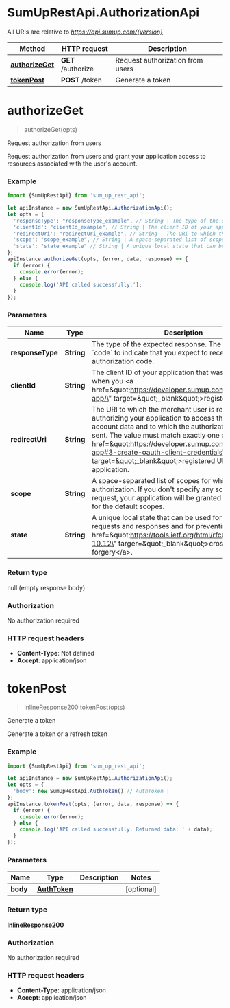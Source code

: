 # SumUpRestApi.AuthorizationApi

All URIs are relative to *https://api.sumup.com/{version}*

Method | HTTP request | Description
------------- | ------------- | -------------
[**authorizeGet**](AuthorizationApi.md#authorizeGet) | **GET** /authorize | Request authorization from users
[**tokenPost**](AuthorizationApi.md#tokenPost) | **POST** /token | Generate a token

<a name="authorizeGet"></a>
# **authorizeGet**
> authorizeGet(opts)

Request authorization from users

Request authorization from users and grant your application access to resources associated with the user&#x27;s account. 

### Example
```javascript
import {SumUpRestApi} from 'sum_up_rest_api';

let apiInstance = new SumUpRestApi.AuthorizationApi();
let opts = { 
  'responseType': "responseType_example", // String | The type of the expected response. The value must be `code` to indicate that you expect to receive an authorization code.
  'clientId': "clientId_example", // String | The client ID of your application that was generated when you <a href=\"https://developer.sumup.com/docs/register-app/\" target=\"_blank\">registered it</a>.
  'redirectUri': "redirectUri_example", // String | The URI to which the merchant user is redirected after authorizing your application to access their user's account data and to which the authorization code is sent. The value must match exactly one of the <a href=\"https://developer.sumup.com/docs/register-app#3-create-oauth-client-credentials\" target=\"_blank\">registered URIs</a> for your application.
  'scope': "scope_example", // String | A space-separated list of scopes for which you request authorization. If you don't specify any scopes in the request, your application will be granted authorization for the default scopes.
  'state': "state_example" // String | A unique local state that can be used for correlating requests and responses and for preventing <a href=\"https://tools.ietf.org/html/rfc6749#section-10.12\" targer=\"_blank\">cross-site request forgery</a>.
};
apiInstance.authorizeGet(opts, (error, data, response) => {
  if (error) {
    console.error(error);
  } else {
    console.log('API called successfully.');
  }
});
```

### Parameters

Name | Type | Description  | Notes
------------- | ------------- | ------------- | -------------
 **responseType** | **String**| The type of the expected response. The value must be &#x60;code&#x60; to indicate that you expect to receive an authorization code. | [optional] 
 **clientId** | **String**| The client ID of your application that was generated when you &lt;a href&#x3D;\&quot;https://developer.sumup.com/docs/register-app/\&quot; target&#x3D;\&quot;_blank\&quot;&gt;registered it&lt;/a&gt;. | [optional] 
 **redirectUri** | **String**| The URI to which the merchant user is redirected after authorizing your application to access their user&#x27;s account data and to which the authorization code is sent. The value must match exactly one of the &lt;a href&#x3D;\&quot;https://developer.sumup.com/docs/register-app#3-create-oauth-client-credentials\&quot; target&#x3D;\&quot;_blank\&quot;&gt;registered URIs&lt;/a&gt; for your application. | [optional] 
 **scope** | **String**| A space-separated list of scopes for which you request authorization. If you don&#x27;t specify any scopes in the request, your application will be granted authorization for the default scopes. | [optional] 
 **state** | **String**| A unique local state that can be used for correlating requests and responses and for preventing &lt;a href&#x3D;\&quot;https://tools.ietf.org/html/rfc6749#section-10.12\&quot; targer&#x3D;\&quot;_blank\&quot;&gt;cross-site request forgery&lt;/a&gt;. | [optional] 

### Return type

null (empty response body)

### Authorization

No authorization required

### HTTP request headers

 - **Content-Type**: Not defined
 - **Accept**: application/json

<a name="tokenPost"></a>
# **tokenPost**
> InlineResponse200 tokenPost(opts)

Generate a token

Generate a token or a refresh token 

### Example
```javascript
import {SumUpRestApi} from 'sum_up_rest_api';

let apiInstance = new SumUpRestApi.AuthorizationApi();
let opts = { 
  'body': new SumUpRestApi.AuthToken() // AuthToken | 
};
apiInstance.tokenPost(opts, (error, data, response) => {
  if (error) {
    console.error(error);
  } else {
    console.log('API called successfully. Returned data: ' + data);
  }
});
```

### Parameters

Name | Type | Description  | Notes
------------- | ------------- | ------------- | -------------
 **body** | [**AuthToken**](AuthToken.md)|  | [optional] 

### Return type

[**InlineResponse200**](InlineResponse200.md)

### Authorization

No authorization required

### HTTP request headers

 - **Content-Type**: application/json
 - **Accept**: application/json

